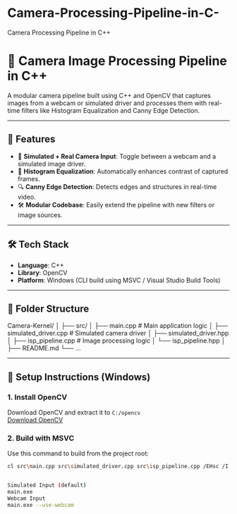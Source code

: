 # Camera-Processing-Pipeline-in-C-
Camera Processing Pipeline in C++
# 📸 Camera Image Processing Pipeline in C++

A modular camera pipeline built using C++ and OpenCV that captures images from a webcam or simulated driver and processes them with real-time filters like Histogram Equalization and Canny Edge Detection.

---

## 🚀 Features

- 🧠 **Simulated + Real Camera Input**: Toggle between a webcam and a simulated image driver.
- 🎨 **Histogram Equalization**: Automatically enhances contrast of captured frames.
- 🔍 **Canny Edge Detection**: Detects edges and structures in real-time video.
- 🛠️ **Modular Codebase**: Easily extend the pipeline with new filters or image sources.

---

## 🛠️ Tech Stack

- **Language**: C++
- **Library**: OpenCV
- **Platform**: Windows (CLI build using MSVC / Visual Studio Build Tools)

---

## 📂 Folder Structure

Camera-Kernel/ │ ├── src/ │ ├── main.cpp # Main application logic │ ├── simulated_driver.cpp # Simulated camera driver │ ├── simulated_driver.hpp │ ├── isp_pipeline.cpp # Image processing logic │ └── isp_pipeline.hpp │ ├── README.md └── ...


---

## 🧪 Setup Instructions (Windows)

### 1. Install OpenCV

Download OpenCV and extract it to `C:/opencv`  
[Download OpenCV](https://opencv.org/releases/)

### 2. Build with MSVC

Use this command to build from the project root:

```bash
cl src\main.cpp src\simulated_driver.cpp src\isp_pipeline.cpp /EHsc /I "C:\opencv\build\include" /link /LIBPATH:"C:\opencv\build\x64\vc16\lib" opencv_world4110.lib


Simulated Input (default)
main.exe
Webcam Input
main.exe --use-webcam
